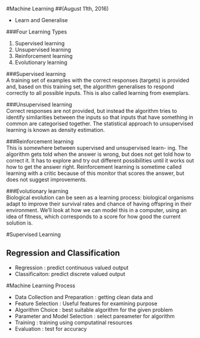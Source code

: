 #Machine Learning
##(August 11th, 2016)
* Learn and Generalise

###Four Learning Types  
1. Supervised learning  
2. Unsupervised learning  
3. Reinforcement learning 
4. Evolutionary learning 


###Supervised learning  
A training set of examples with the correct responses (targets) is
provided and, based on this training set, the algorithm generalises to respond correctly
to all possible inputs. This is also called learning from exemplars.

###Unsupervised learning  
Correct responses are not provided, but instead the algorithm
tries to identify similarities between the inputs so that inputs that have something in
common are categorised together. The statistical approach to unsupervised learning is
known as density estimation.

###Reinforcement learning  
This is somewhere between supervised and unsupervised learn-
ing. The algorithm gets told when the answer is wrong, but does not get told how to
correct it. It has to explore and try out different possibilities until it works out how to
get the answer right. Reinforcement learning is sometime called learning with a critic
because of this monitor that scores the answer, but does not suggest improvements.

###Evolutionary learning  
Biological evolution can be seen as a learning process: biological
organisms adapt to improve their survival rates and chance of having offspring in their
environment. We’ll look at how we can model this in a computer, using an idea of
fitness, which corresponds to a score for how good the current solution is.


#Supervised Learning

## Regression and Classification  
* Regression : predict continuous valued output  
* Classificaiton: predict discrete valued output  

#Machine Learning Process  

* Data Collection and Preparation : getting clean data and 
* Feature Selection : Useful features for examining purpose
* Algorithm Choice : best suitable algorithm for the given problem
* Parameter and Model Selection : select pareameter for algorithm
* Training : training using computatinal resources
* Evaluation : test for accuracy
